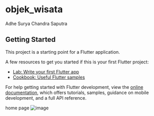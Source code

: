 # objek_wisata

Adhe Surya Chandra Saputra

## Getting Started

This project is a starting point for a Flutter application.

A few resources to get you started if this is your first Flutter project:

- [Lab: Write your first Flutter app](https://docs.flutter.dev/get-started/codelab)
- [Cookbook: Useful Flutter samples](https://docs.flutter.dev/cookbook)

For help getting started with Flutter development, view the
[online documentation](https://docs.flutter.dev/), which offers tutorials,
samples, guidance on mobile development, and a full API reference.

home page
![image](https://user-images.githubusercontent.com/117374786/199904202-b95faf93-eeb6-4e82-8e7f-07e0b86367c4.png)

